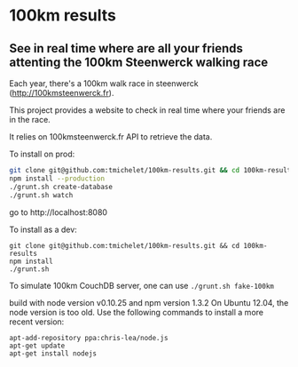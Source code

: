 100km results
=======

See in real time where are all your friends attenting the 100km Steenwerck walking race 
-----------


Each year, there's a 100km walk race in steenwerck (http://100kmsteenwerck.fr).

This project provides a website to check in real time where your friends are in the race.

It relies on 100kmsteenwerck.fr API to retrieve the data.

To install on prod:

```bash
git clone git@github.com:tmichelet/100km-results.git && cd 100km-results
npm install --production
./grunt.sh create-database
./grunt.sh watch
```
go to http://localhost:8080
  
To install as a dev:
```
git clone git@github.com:tmichelet/100km-results.git && cd 100km-results
npm install
./grunt.sh
```
To simulate 100km CouchDB server, one can use ```./grunt.sh fake-100km```


build with node version v0.10.25 and npm version 1.3.2
On Ubuntu 12.04, the node version is too old. Use the following commands to install a more recent version:
```
apt-add-repository ppa:chris-lea/node.js
apt-get update
apt-get install nodejs
```
